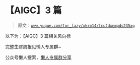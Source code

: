 # 【AIGC】3 篇

> 原文：[`www.yuque.com/for_lazy/xkrm14/fcu2dxnmpds235xg`](https://www.yuque.com/for_lazy/xkrm14/fcu2dxnmpds235xg)

以下为：【AIGC】3 篇相关风向标

完整生财周报见懒人专属群~

公众号懒人搜索，[懒人专属群分享](https://lazybook.fun/#/blog/group)